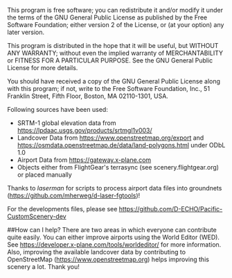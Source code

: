 This program is free software; you can redistribute it and/or
modify it under the terms of the GNU General Public License
as published by the Free Software Foundation; either version 2
of the License, or (at your option) any later version.

This program is distributed in the hope that it will be useful,
but WITHOUT ANY WARRANTY; without even the implied warranty of
MERCHANTABILITY or FITNESS FOR A PARTICULAR PURPOSE.  See the
GNU General Public License for more details.

You should have received a copy of the GNU General Public License
along with this program; if not, write to the Free Software
Foundation, Inc., 51 Franklin Street, Fifth Floor, Boston, MA  02110-1301, USA.
 
Following sources have been used:

* SRTM-1 global elevation data from https://lpdaac.usgs.gov/products/srtmgl1v003/
* Landcover Data from https://www.openstreetmap.org/export and https://osmdata.openstreetmap.de/data/land-polygons.html under ODbL 1.0
* Airport Data from https://gateway.x-plane.com
* Objects either from FlightGear's terrasync (see scenery.flightgear.org) or placed manually

Thanks to _laserman_ for scripts to process airport data files into groundnets (https://github.com/mherweg/d-laser-fgtools)!  

For the developments files, please see https://github.com/D-ECHO/Pacific-CustomScenery-dev

##How can I help?
There are two areas in which everyone can contribute quite easily.
You can either improve airports using the World Editor (WED). See https://developer.x-plane.com/tools/worldeditor/ for more information.
Also, improving the available landcover data by contributing to OpenStreetMap (https://www.openstreetmap.org) helps improving this scenery a lot.
Thank you!
